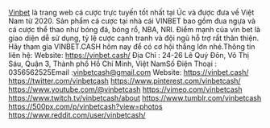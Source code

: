 [Vinbet](https://vinbet.cash/) là trang web cá cược trực tuyến tốt nhất tại Úc và được đưa về Việt Nam từ 2020. Sản phẩm cá cược tại nhà cái VINBET bao gồm đua ngựa và cá cược thể thao như bóng đá, bóng rổ, NBA, NRl. Điểm mạnh của vin bet là giao diện dễ sử dụng, tỷ lệ cược cạnh tranh và đội ngũ hỗ trợ rất thân thiện. Hãy tham gia VINBET.CASH hôm nay để có cơ hội thắng lớn nhé.Thông tin liên hệ:
Website:
https://vinbet.cash/
Địa Chỉ : 24-26 Lê Quý Đôn, Võ Thị Sáu, Quận 3, Thành phố Hồ Chí Minh, Việt NamSố Điện Thoại : 0356562525Email :vinbetcash@gmail.com
Website:
https://vinbet.cash/
https://twitter.com/vinbetcash
https://www.pinterest.com/vinbetcash/
https://www.youtube.com/@vinbetcash
https://vimeo.com/vinbetcash
https://www.twitch.tv/vinbetcash/about
https://www.tumblr.com/vinbetcash
https://500px.com/p/vinbetcash?view=photos
https://www.reddit.com/user/vinbetcash/
